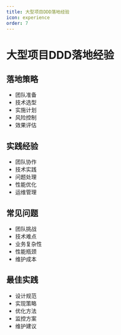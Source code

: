 ```yaml
---
title: 大型项目DDD落地经验
icon: experience
order: 7
---
```


# 大型项目DDD落地经验

## 落地策略
- 团队准备
- 技术选型
- 实施计划
- 风险控制
- 效果评估

## 实践经验
- 团队协作
- 技术实践
- 问题处理
- 性能优化
- 运维管理

## 常见问题
- 团队挑战
- 技术难点
- 业务复杂性
- 性能瓶颈
- 维护成本

## 最佳实践
- 设计规范
- 实现策略
- 优化方法
- 监控方案
- 维护建议
